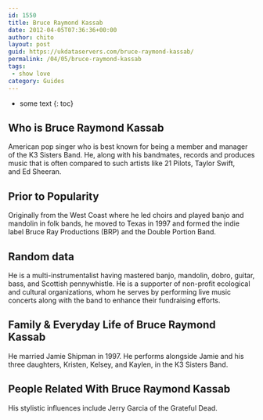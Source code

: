 ```yaml
---
id: 1550
title: Bruce Raymond Kassab
date: 2012-04-05T07:36:36+00:00
author: chito
layout: post
guid: https://ukdataservers.com/bruce-raymond-kassab/
permalink: /04/05/bruce-raymond-kassab
tags:
 - show love
category: Guides
---
```


* some text
{: toc}


## Who is  Bruce Raymond Kassab
                  
                  
                  
American pop singer who is best known for being a member and manager of the K3 Sisters Band. He, along with his bandmates, records and produces music that is often compared to such artists like 21 Pilots, Taylor Swift, and Ed Sheeran. 
                  
                
                
                
## Prior to Popularity 
                  
                  
                  
Originally from the West Coast where he led choirs and played banjo and mandolin in folk bands, he moved to Texas in 1997 and formed the indie label Bruce Ray Productions (BRP) and the Double Portion Band. 
                  
                
                
                
## Random data 
                  
                  
                  
He is a multi-instrumentalist having mastered banjo, mandolin, dobro, guitar, bass, and Scottish pennywhistle. He is a supporter of non-profit ecological and cultural organizations, whom he serves by performing live music concerts along with the band to enhance their fundraising efforts. 
                  
                
                
                
## Family & Everyday Life of Bruce Raymond Kassab
                  
                  
                  
He married Jamie Shipman in 1997. He performs alongside Jamie and his three daughters, Kristen, Kelsey, and Kaylen, in the K3 Sisters Band. 
                  
                
                
                
## People Related With  Bruce Raymond Kassab
                  
                  
                  
His stylistic influences include Jerry Garcia of the Grateful Dead. 
                  
                
              
            
          
          
          
    
    
  
